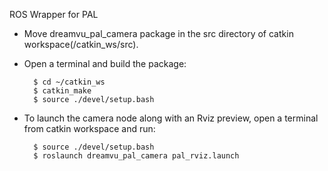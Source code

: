 ROS Wrapper for PAL

- Move dreamvu_pal_camera package in the src directory of catkin workspace(/catkin_ws/src).

- Open a terminal and build the package:

        $ cd ~/catkin_ws
        $ catkin_make
        $ source ./devel/setup.bash
        
- To launch the camera node along with an Rviz preview, open a terminal from catkin workspace and run:
        
        $ source ./devel/setup.bash
        $ roslaunch dreamvu_pal_camera pal_rviz.launch
       
